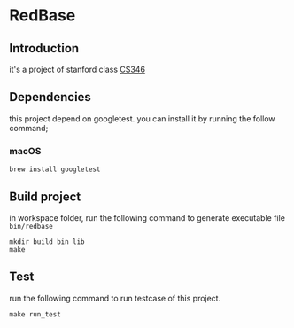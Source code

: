 # RedBase

## Introduction

it's a project of stanford class [CS346](https://web.stanford.edu/class/cs346/2015/)

## Dependencies

this project depend on googletest. you can install it by running the follow command;

### macOS
 
```shell
brew install googletest
```

## Build project

in workspace folder, run the following command to generate executable file `bin/redbase`

```shell
mkdir build bin lib
make
```

## Test

run the following command to run testcase of this project.
```shell
make run_test
```